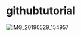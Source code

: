 # githubtutorial
![IMG_20190529_154957](https://user-images.githubusercontent.com/54366663/87302834-b8a24b00-c52f-11ea-9628-ae23bf4eef46.jpg)
